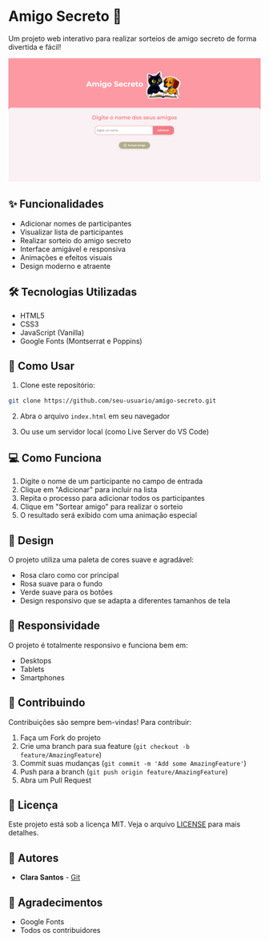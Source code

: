 # Amigo Secreto 🎁

Um projeto web interativo para realizar sorteios de amigo secreto de forma divertida e fácil!

![alt text](https://github.com/clarastso/amigo-secreto/blob/main/printclara.png "Print")

## ✨ Funcionalidades

- Adicionar nomes de participantes
- Visualizar lista de participantes
- Realizar sorteio do amigo secreto
- Interface amigável e responsiva
- Animações e efeitos visuais
- Design moderno e atraente

## 🛠️ Tecnologias Utilizadas

- HTML5
- CSS3
- JavaScript (Vanilla)
- Google Fonts (Montserrat e Poppins)

## 🚀 Como Usar

1. Clone este repositório:
```bash
git clone https://github.com/seu-usuario/amigo-secreto.git
```

2. Abra o arquivo `index.html` em seu navegador

3. Ou use um servidor local (como Live Server do VS Code)

## 💻 Como Funciona

1. Digite o nome de um participante no campo de entrada
2. Clique em "Adicionar" para incluir na lista
3. Repita o processo para adicionar todos os participantes
4. Clique em "Sortear amigo" para realizar o sorteio
5. O resultado será exibido com uma animação especial

## 🎨 Design

O projeto utiliza uma paleta de cores suave e agradável:
- Rosa claro como cor principal
- Rosa suave para o fundo
- Verde suave para os botões
- Design responsivo que se adapta a diferentes tamanhos de tela

## 📱 Responsividade

O projeto é totalmente responsivo e funciona bem em:
- Desktops
- Tablets
- Smartphones

## 🤝 Contribuindo

Contribuições são sempre bem-vindas! Para contribuir:

1. Faça um Fork do projeto
2. Crie uma branch para sua feature (`git checkout -b feature/AmazingFeature`)
3. Commit suas mudanças (`git commit -m 'Add some AmazingFeature'`)
4. Push para a branch (`git push origin feature/AmazingFeature`)
5. Abra um Pull Request

## 📄 Licença

Este projeto está sob a licença MIT. Veja o arquivo [LICENSE](LICENSE) para mais detalhes.

## 👥 Autores

* **Clara Santos** - [Git](https://github.com/clarastso)

## 🙏 Agradecimentos

* Google Fonts
* Todos os contribuidores 
